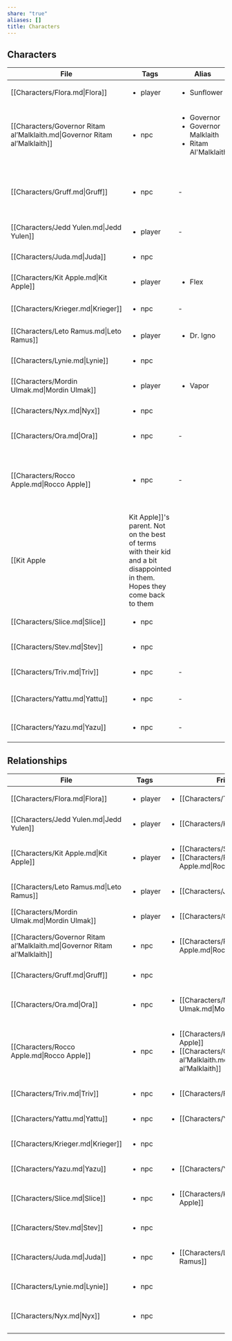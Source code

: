 ```yaml
---
share: "true"
aliases: []
title: Characters
---
```


## Characters


| File                                                                       | Tags                     | Alias                                                                            | Pronouns            | Faction                                          | Profile                                                                                                                                                                                                                                                            |
| -------------------------------------------------------------------------- | ------------------------ | -------------------------------------------------------------------------------- | ------------------- | ------------------------------------------------ | ------------------------------------------------------------------------------------------------------------------------------------------------------------------------------------------------------------------------------------------------------------------ |
| [[Characters/Flora.md\|Flora]]                                             | <ul><li>player</li></ul> | <ul><li>Sunflower</li></ul>                                                      | She/Her             | [[Factions/Rusty Nail.md\|Rusty Nail]]           |                                                                                                                                                                                                                                                                    |
| [[Characters/Governor Ritam al’Malklaith.md\|Governor Ritam al’Malklaith]] | <ul><li>npc</li></ul>    | <ul><li>Governor</li><li>Governor Malklaith</li><li>Ritam Al'Malklaith</li></ul> | He/Him              | [[Factions/House Malklaith.md\|House Malklaith]] |                                                                                                                                                                                                                                                                    |
| [[Characters/Gruff.md\|Gruff]]                                             | <ul><li>npc</li></ul>    | \-                                                                               | He/Him              | [[Factions/Ghosts.md\|Ghosts]]                   | Average scientist, wasn't gonna make it very far up the ranks. Often made mistakes with his papers. Accidently got turned into a half-phased being.                                                                                                                |
| [[Characters/Jedd Yulen.md\|Jedd Yulen]]                                   | <ul><li>player</li></ul> | \-                                                                               | He/Him              | [[Factions/Rusty Nail.md\|Rusty Nail]]           |                                                                                                                                                                                                                                                                    |
| [[Characters/Juda.md\|Juda]]                                               | <ul><li>npc</li></ul>    | <ul></ul>                                                                        |                     |                                                  | A doctor                                                                                                                                                                                                                                                           |
| [[Characters/Kit Apple.md\|Kit Apple]]                                     | <ul><li>player</li></ul> | <ul><li>Flex</li></ul>                                                           | They/Them           | [[Factions/Rusty Nail.md\|Rusty Nail]]           | Spent whole life on ships                                                                                                                                                                                                                                          |
| [[Characters/Krieger.md\|Krieger]]                                         | <ul><li>npc</li></ul>    | \-                                                                               |                     |                                                  | [[Characters/Jedd Yulen\|Jedd Yulen]]'s *fine* blaster pistol                                                                                                                                                                                                      |
| [[Characters/Leto Ramus.md\|Leto Ramus]]                                   | <ul><li>player</li></ul> | <ul><li>Dr. Igno</li></ul>                                                       | He/Him?             | [[Factions/Rusty Nail.md\|Rusty Nail]]           |                                                                                                                                                                                                                                                                    |
| [[Characters/Lynie.md\|Lynie]]                                             | <ul><li>npc</li></ul>    | <ul></ul>                                                                        |                     |                                                  | Hospital admin                                                                                                                                                                                                                                                     |
| [[Characters/Mordin Ulmak.md\|Mordin Ulmak]]                               | <ul><li>player</li></ul> | <ul><li>Vapor</li></ul>                                                          | Any, Sure, Whatever | [[Factions/Rusty Nail.md\|Rusty Nail]]           |                                                                                                                                                                                                                                                                    |
| [[Characters/Nyx.md\|Nyx]]                                                 | <ul><li>npc</li></ul>    | <ul></ul>                                                                        |                     |                                                  | A moneylender                                                                                                                                                                                                                                                      |
| [[Characters/Ora.md\|Ora]]                                                 | <ul><li>npc</li></ul>    | \-                                                                               | They/Them           | [[Factions/Ashen Knives.md\|Ashen Knives]]       | An info broker                                                                                                                                                                                                                                                     |
| [[Characters/Rocco Apple.md\|Rocco Apple]]                                 | <ul><li>npc</li></ul>    | \-                                                                               | They/Them           | [[Factions/House Malklaith.md\|House Malklaith]] | Works as one of the preeminent ship designers and builders in the system. Works under [[Factions/House Malklaith\|House Malklaith]].
 [[Kit Apple|Kit Apple]]'s parent. Not on the best of terms with their kid and a bit disappointed in them. Hopes they come back to them |
| [[Characters/Slice.md\|Slice]]                                             | <ul><li>npc</li></ul>    | <ul></ul>                                                                        |                     |                                                  | Junkyard owner                                                                                                                                                                                                                                                     |
| [[Characters/Stev.md\|Stev]]                                               | <ul><li>npc</li></ul>    | <ul></ul>                                                                        |                     |                                                  | A gambler of ill repute                                                                                                                                                                                                                                            |
| [[Characters/Triv.md\|Triv]]                                               | <ul><li>npc</li></ul>    | \-                                                                               | She/Her             |                                                  | A ship mechanic                                                                                                                                                                                                                                                    |
| [[Characters/Yattu.md\|Yattu]]                                             | <ul><li>npc</li></ul>    | \-                                                                               | She/Her             |                                                  | Gang boss. [[Characters/Yazu\|Yazu]]'s twin sister                                                                                                                                                                                                                 |
| [[Characters/Yazu.md\|Yazu]]                                               | <ul><li>npc</li></ul>    | \-                                                                               | She/Her             |                                                  | A crooked cop, [[Characters/Yattu\|Yattu]]'s twin sister                                                                                                                                                                                                           |



## Relationships

| File                                                                       | Tags                     | Friends                                                                                                                                       | Enemies                                                         |
| -------------------------------------------------------------------------- | ------------------------ | --------------------------------------------------------------------------------------------------------------------------------------------- | --------------------------------------------------------------- |
| [[Characters/Flora.md\|Flora]]                                             | <ul><li>player</li></ul> | <ul><li>[[Characters/Triv.md\|Triv]]</li></ul>                                                                                               | <ul><li>[[Characters/Yattu.md\|Yattu]]</li></ul>               |
| [[Characters/Jedd Yulen.md\|Jedd Yulen]]                                   | <ul><li>player</li></ul> | <ul><li>[[Characters/Krieger.md\|Krieger]]</li></ul>                                                                                         | <ul><li>[[Characters/Yazu.md\|Yazu]]</li></ul>                 |
| [[Characters/Kit Apple.md\|Kit Apple]]                                     | <ul><li>player</li></ul> | <ul><li>[[Characters/Slice.md\|Slice]]</li><li>[[Characters/Rocco Apple.md\|Rocco Apple]]</li></ul>                                         | <ul><li>[[Characters/Stev.md\|Stev]]</li></ul>                 |
| [[Characters/Leto Ramus.md\|Leto Ramus]]                                   | <ul><li>player</li></ul> | <ul><li>[[Characters/Juda.md\|Juda]]</li></ul>                                                                                               | <ul><li>[[Characters/Lynie.md\|Lynie]]</li></ul>               |
| [[Characters/Mordin Ulmak.md\|Mordin Ulmak]]                               | <ul><li>player</li></ul> | <ul><li>[[Characters/Ora.md\|Ora]]</li></ul>                                                                                                 | <ul><li>[[Characters/Nyx.md\|Nyx]]</li></ul>                   |
| [[Characters/Governor Ritam al’Malklaith.md\|Governor Ritam al’Malklaith]] | <ul><li>npc</li></ul>    | <ul><li>[[Characters/Rocco Apple.md\|Rocco Apple]]</li></ul>                                                                                 | <ul></ul>                                                       |
| [[Characters/Gruff.md\|Gruff]]                                             | <ul><li>npc</li></ul>    | <ul></ul>                                                                                                                                     | <ul></ul>                                                       |
| [[Characters/Ora.md\|Ora]]                                                 | <ul><li>npc</li></ul>    | <ul><li>[[Characters/Mordin Ulmak.md\|Mordin Ulmak]]</li></ul>                                                                               | <ul></ul>                                                       |
| [[Characters/Rocco Apple.md\|Rocco Apple]]                                 | <ul><li>npc</li></ul>    | <ul><li>[[Characters/Kit Apple.md\|Kit Apple]]</li><li>[[Characters/Governor Ritam al’Malklaith.md\|Governor Ritam al’Malklaith]]</li></ul> | <ul></ul>                                                       |
| [[Characters/Triv.md\|Triv]]                                               | <ul><li>npc</li></ul>    | <ul><li>[[Characters/Flora.md\|Flora]]</li></ul>                                                                                             | \-                                                              |
| [[Characters/Yattu.md\|Yattu]]                                             | <ul><li>npc</li></ul>    | <ul><li>[[Characters/Yazu.md\|Yazu]]</li></ul>                                                                                               | \-                                                              |
| [[Characters/Krieger.md\|Krieger]]                                         | <ul><li>npc</li></ul>    | <ul></ul>                                                                                                                                     | <ul></ul>                                                       |
| [[Characters/Yazu.md\|Yazu]]                                               | <ul><li>npc</li></ul>    | <ul><li>[[Characters/Yattu.md\|Yattu]]</li></ul>                                                                                             | \-                                                              |
| [[Characters/Slice.md\|Slice]]                                             | <ul><li>npc</li></ul>    | <ul><li>[[Characters/Kit Apple.md\|Kit Apple]]</li></ul>                                                                                     | <ul></ul>                                                       |
| [[Characters/Stev.md\|Stev]]                                               | <ul><li>npc</li></ul>    | <ul></ul>                                                                                                                                     | <ul></ul>                                                       |
| [[Characters/Juda.md\|Juda]]                                               | <ul><li>npc</li></ul>    | <ul><li>[[Characters/Leto Ramus.md\|Leto Ramus]]</li></ul>                                                                                   | <ul></ul>                                                       |
| [[Characters/Lynie.md\|Lynie]]                                             | <ul><li>npc</li></ul>    | <ul></ul>                                                                                                                                     | <ul></ul>                                                       |
| [[Characters/Nyx.md\|Nyx]]                                                 | <ul><li>npc</li></ul>    | <ul></ul>                                                                                                                                     | <ul><li>[[Characters/Mordin Ulmak.md\|Mordin Ulmak]]</li></ul> |

